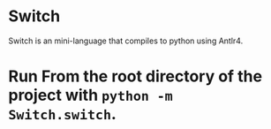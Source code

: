 # Switch
Switch is an mini-language that compiles to python using Antlr4.

# Run From the root directory of the project with `python -m Switch.switch`.
